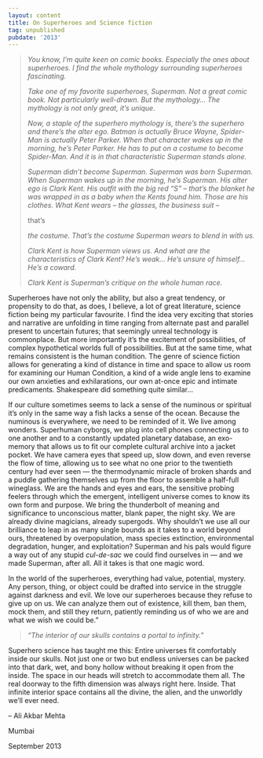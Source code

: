 ```yaml
---
layout: content
title: On Superheroes and Science fiction
tag: unpublished
pubdate: '2013'
---
```

> _You know, I’m quite keen on comic books. Especially the ones about superheroes. I find the whole mythology surrounding superheroes fascinating._
>
> _Take one of my favorite superheroes, Superman. Not a great comic book. Not particularly well-drawn. But the mythology… The mythology is not only great, it’s unique._
>
> _Now, a staple of the superhero mythology is, there’s the superhero and there’s the alter ego. Batman is actually Bruce Wayne, Spider-Man is actually Peter Parker. When that character wakes up in the morning, he’s Peter Parker. He has to put on a costume to become Spider-Man. And it is in that characteristic Superman stands alone._
>
> _Superman didn’t become Superman. Superman was born Superman. When Superman wakes up in the morning, he’s Superman. His alter ego is Clark Kent. His outfit with the big red “S” – that’s the blanket he was wrapped in as a baby when the Kents found him. Those are his clothes. What Kent wears – the glasses, the business suit –_
>
>  
>
> that’s
>
>  
>
> _the costume. That’s the costume Superman wears to blend in with us._
>
> _Clark Kent is how Superman views us. And what are the characteristics of Clark Kent? He’s weak… He’s unsure of himself… He’s a coward._
>
> _Clark Kent is Superman’s critique on the whole human race._

Superheroes have not only the ability, but also a great tendency, or propensity to do that, as does, I believe, a lot of great literature, science fiction being my particular favourite. I find the idea very exciting that stories and narrative are unfolding in time ranging from alternate past and parallel present to uncertain futures; that seemingly unreal technology is commonplace. But more importantly it’s the excitement of possibilities, of complex hypothetical worlds full of possibilities. But at the same time, what remains consistent is the human condition. The genre of science fiction allows for generating a kind of distance in time and space to allow us room for examining our Human Condition, a kind of a wide angle lens to examine our own anxieties and exhilarations, our own at-once epic and intimate predicaments. Shakespeare did something quite similar…

If our culture sometimes seems to lack a sense of the numinous or spiritual it’s only in the same way a fish lacks a sense of the ocean. Because the numinous is everywhere, we need to be reminded of it. We live among wonders. Superhuman cyborgs, we plug into cell phones connecting us to one another and to a constantly updated planetary database, an exo-memory that allows us to fit our complete cultural archive into a jacket pocket. We have camera eyes that speed up, slow down, and even reverse the flow of time, allowing us to see what no one prior to the twentieth century had ever seen — the thermodynamic miracle of broken shards and a puddle gathering themselves up from the floor to assemble a half-full wineglass. We are the hands and eyes and ears, the sensitive probing feelers through which the emergent, intelligent universe comes to know its own form and purpose. We bring the thunderbolt of meaning and significance to unconscious matter, blank paper, the night sky. We are already divine magicians, already supergods. Why shouldn’t we use all our brilliance to leap in as many single bounds as it takes to a world beyond ours, threatened by overpopulation, mass species extinction, environmental degradation, hunger, and exploitation? Superman and his pals would figure a way out of any stupid _cul-de-sac_ we could find ourselves in — and we made Superman, after all. All it takes is that one magic word.

In the world of the superheroes, everything had value, potential, mystery. Any person, thing, or object could be drafted into service in the struggle against darkness and evil. We love our superheroes because they refuse to give up on us. We can analyze them out of existence, kill them, ban them, mock them, and still they return, patiently reminding us of who we are and what we wish we could be.”

> _“The interior of our skulls contains a portal to infinity.”_

Superhero science has taught me this: Entire universes fit comfortably inside our skulls. Not just one or two but endless universes can be packed into that dark, wet, and bony hollow without breaking it open from the inside. The space in our heads will stretch to accommodate them all. The real doorway to the fifth dimension was always right here. Inside. That infinite interior space contains all the divine, the alien, and the unworldly we’ll ever need.



– Ali Akbar Mehta

Mumbai

September 2013
